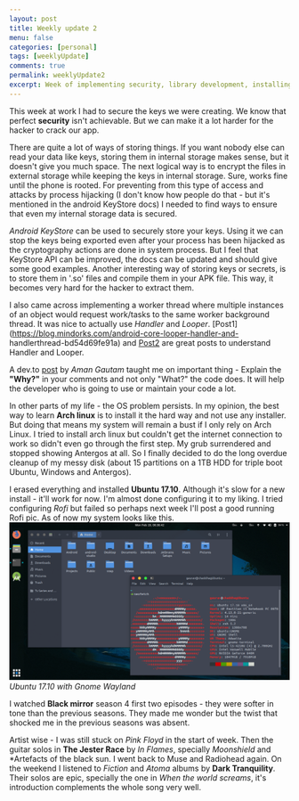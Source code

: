 ```yaml
---
layout: post
title: Weekly update 2
menu: false
categories: [personal]
tags: [weeklyUpdate]
comments: true
permalink: weeklyUpdate2
excerpt: Week of implementing security, library development, installing Ubuntu again and the "Moonshield".
--- 
```


This week at work I had to secure the keys we were creating. We know that perfect **security** isn't achievable. But we can make it a lot 
harder for the hacker to crack our app.

There are quite a lot of ways of storing things. If you want nobody else can read your data like keys, storing them in internal storage 
makes sense, but it doesn't give you much space. The next logical way is to encrypt the files in external storage while keeping the keys 
in internal storage. Sure, works fine until the phone is rooted. For preventing from this type of access and attacks by process hijacking 
(I don't know how people do that - but it's mentioned in the android KeyStore docs) I needed to find ways to ensure that even my internal 
storage data is secured. 

*Android KeyStore* can be used to securely store your keys. Using it we can stop the keys being exported even after your process has been 
hijacked as the cryptography actions are done in system process. But I feel that KeyStore API can be improved, the docs can be 
updated and should give some good examples. Another interesting way of storing keys or secrets, is to store them  in '.so' files and 
compile them in your APK file. This way, it becomes very hard for the hacker to extract them.

I also came across implementing a worker thread where multiple instances of an object would request work/tasks to the same worker 
background thread. It was nice to actually use *Handler* and *Looper*. [Post1](https://blog.mindorks.com/android-core-looper-handler-and-
handlerthread-bd54d69fe91a) and [Post2](https://blog.nikitaog.me/2014/10/11/android-looper-handler-handlerthread-i/) are great posts to 
understand Handler and Looper. 

A dev.to [post](https://dev.to/amangautam/softer-skills-that-make-you-a-better-programmer--2g3e) by *Aman Gautam* taught me on important 
thing - Explain the **"Why?"** in your comments and not only "What?" the code does. It will help the developer who is going to use or 
maintain your code a lot.

In other parts of my life - the OS problem persists. In my opinion, the best way to learn **Arch linux** is to install it the hard way and 
not use any installer. But doing that means my system will remain a bust if I only rely on Arch Linux. I tried to install arch linux but 
couldn't get the internet connection to work so didn't even go through the first step. My grub surrendered and stopped showing Antergos at 
all. So I finally decided to do the long overdue cleanup of my messy disk (about 15 partitions on a 1TB HDD for triple boot Ubuntu, 
Windows and Antergos). 

I erased everything and installed **Ubuntu 17.10**. Although it's slow for a new install - it'll work for now. I'm almost done configuring 
it to my liking. I tried configuring *Rofi* but failed so perhaps next week I'll post a good running Rofi pic. As of now my system looks 
like this.
![Ubuntu 17.10 with Gnome Wayland](/assets/postImages/weekly_update_2.png)*Ubuntu 17.10 with Gnome Wayland*

I watched **Black mirror** season 4 first two episodes - they were softer in tone than the previous seasons. 
They made me wonder but the twist that shocked me in the previous seasons was absent.

Artist wise - I was still stuck on *Pink Floyd* in the start of week. Then the guitar solos in **The Jester Race** by *In Flames*, 
specially *Moonshield* and *Artefacts of the black sun. I went back to Muse and Radiohead again. On the weekend I listened to *Fiction* 
and *Atoma* albums by **Dark Tranquility**. Their solos are epic, specially the one in *When the world screams*, it's introduction 
complements the whole song very well.
